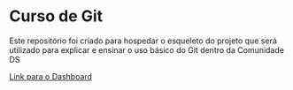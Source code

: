 # Curso de Git
Este repositório foi criado para hospedar o esqueleto do projeto que será utilizado para explicar e ensinar o uso básico do Git dentro da Comunidade DS

[Link para o Dashboard](https://pedroferraresi-cds-curso-git-app-r4ezys.streamlit.app/)